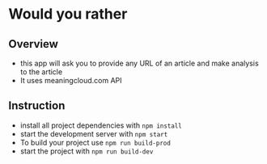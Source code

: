 # Would you rather

## Overview
- this app will ask you to provide any URL of an article and make analysis to the article
- It uses meaningcloud.com API

## Instruction

* install all project dependencies with `npm install`
* start the development server with `npm start`
* To build your project use `npm run build-prod`
* start the project with `npm run build-dev`